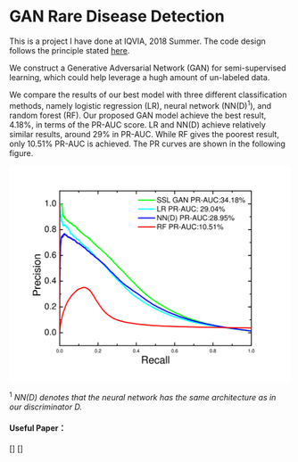 # GAN Rare Disease Detection
This is a project I have done at IQVIA, 2018 Summer. The code design follows the principle
stated [here](https://github.com/Wenyuan-Vincent-Li/Tensorflow_template).

We construct a Generative Adversarial Network (GAN) for semi-supervised learning, which
could help leverage a hugh amount of un-labeled data.

We compare the results of our best model with three different classification methods, 
namely logistic regression (LR), neural network (NN(D)<sup>1</sup>), and random forest
 (RF). Our proposed GAN model achieve the best result, 4.18\%, in terms of the PR-AUC
  score. LR and NN(D) achieve relatively similar results, around 29\% in PR-AUC. 
  While RF gives the poorest result, only 10.51\% PR-AUC is achieved. The PR curves 
  are shown in the following figure.

<img src="/Plots/Figure1.png" width="600">

<sup>1</sup> _NN(D) denotes that the neural network has the same architecture as in 
our discriminator D._


#### Useful Paper：
[]
[]